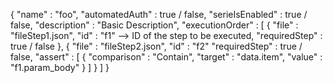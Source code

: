 {
    "name" : "foo",
    "automatedAuth" : true / false,
    "serieIsEnabled" : true / false,
    "description" : "Basic Description",
    "executionOrder" : [
        {
            "file" : "fileStep1.json",
            "id" : "f1" --> ID of the step to be executed,
            "requiredStep" : true / false
        },
        {
            "file" : "fileStep2.json",
            "id" : "f2"
            "requiredStep" : true / false,
            "assert" : [
                {
                    "comparison" : "Contain",
                    "target" : "data.item",
                    "value" : "f1.param_body"
                }
            ]
        }
    ]
}
